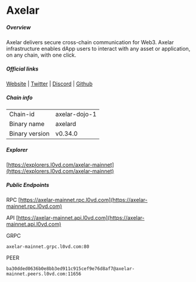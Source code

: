 # Axelar


##### Overview
Axelar delivers secure cross-chain communication for Web3. Axelar infrastructure enables dApp users to interact with any asset or application, on any chain, with one click.


##### Official links
[Website](https://axelar.network/) | [Twitter](https://twitter.com/axelarcore) | [Discord](https://discord.gg/axelar) | [Github](https://github.com/axelarnetwork)

##### Chain info

|  |  |
| ------ | ------ |
| Chain-id | axelar-dojo-1 |
| Binary name | axelard |
| Binary version | v0.34.0 |

##### Explorer
[https://explorers.l0vd.com/axelar-mainnet](https://explorers.l0vd.com/axelar-mainnet)

##### Public Endpoints
RPC
[https://axelar-mainnet.rpc.l0vd.com](https://axelar-mainnet.rpc.l0vd.com)

API
[https://axelar-mainnet.api.l0vd.com](https://axelar-mainnet.api.l0vd.com)

GRPC
```
axelar-mainnet.grpc.l0vd.com:80
```

PEER
```
ba30dded0636b0e8bb3ed911c915cef9e76d8af7@axelar-mainnet.peers.l0vd.com:11656
```
